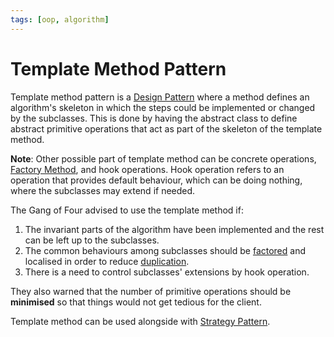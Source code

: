 ```yaml
---
tags: [oop, algorithm]
---
```


# Template Method Pattern

Template method pattern is a [Design Pattern](202211221249.md) where a method
defines an algorithm's skeleton in which the steps could be implemented or
changed by the subclasses. This is done by having the abstract class to define
abstract primitive operations that act as part of the skeleton of the template
method.

**Note**: Other possible part of template method can be concrete operations,
[Factory Method](202302232101.md), and hook operations. Hook operation refers to
an operation that provides default behaviour, which can be doing nothing, where
the subclasses may extend if needed.

The Gang of Four advised to use the template method if:
1. The invariant parts of the algorithm have been implemented and the rest can
   be left up to the subclasses.
2. The common behaviours among subclasses should be [factored](202206032059.md)
   and localised in order to reduce [duplication](202206171004.md).
3. There is a need to control subclasses' extensions by hook operation.

They also warned that the number of primitive operations should be
**minimised** so that things would not get tedious for the client.

Template method can be used alongside with [Strategy Pattern](202302172008.md).
